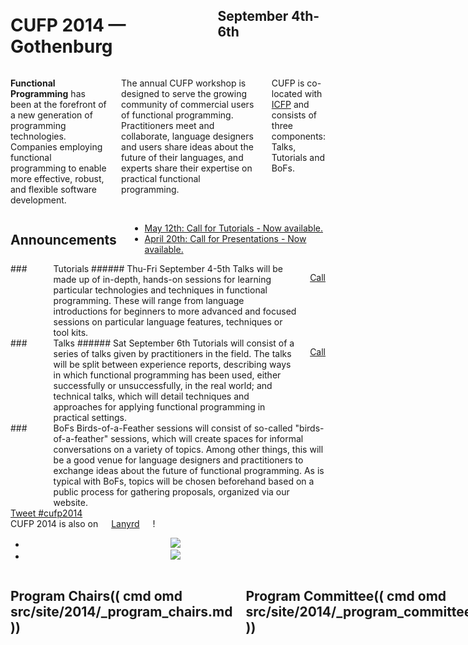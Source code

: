 <div style="background-image: url(img/943x200_2048px-Poseidon_2011.JPG)">
<div class="row">
<div class="small-12 columns">
<h1>CUFP 2014 — Gothenburg</h1>
<h2>September 4th-6th</h2>
</div>
</div>
</div>

<div class="highlight5" media:type="text/omd">
<div class="row" media:type="text/omd">
<div class="small-12 columns" media:type="text/omd">

**Functional Programming** has been at the forefront of a new
generation of programming technologies. Companies employing functional
programming to enable more effective, robust, and flexible software
development.

The annual CUFP workshop is designed to serve the growing community of
commercial users of functional programming. Practitioners meet and
collaborate, language designers and users share ideas about the future
of their languages, and experts share their expertise on practical
functional programming.

CUFP is co-located with [ICFP](http://icfpconference.org/icfp2014/)
and consists of three components: Talks, Tutorials and BoFs.

</div>
</div>
</div>

<div class="highlight1" media:type="text/omd">
<div class="row" media:type="text/omd">
<div class="small-12 columns" media:type="text/omd">

## Announcements
* [May 12th: Call for Tutorials - Now available.](/2014/call-for-tutorials.html)
* [April 20th: Call for Presentations - Now available.](/2014/call-for-presentations.html)

</div>
</div>
</div>


<div class="row" media:type="text/omd">

<div class="medium-4 columns tutorial" media:type="text/omd">
### <i class="fi-laptop"></i> Tutorials
###### Thu-Fri September 4-5th
Talks will be made up of in-depth, hands-on sessions for learning
particular technologies and techniques in functional
programming. These will range from language introductions for
beginners to more advanced and focused sessions on particular language
features, techniques or tool kits.

<a href="/2014/call-for-tutorials.html" class="tiny radius button">Call</a>
</div>

<div class="medium-4 columns talk" media:type="text/omd">
### <i class="fi-microphone"></i> Talks
###### Sat September 6th
Tutorials will consist of a series of talks given by practitioners in
the field. The talks will be split between experience reports,
describing ways in which functional programming has been used, either
successfully or unsuccessfully, in the real world; and technical
talks, which will detail techniques and approaches for applying
functional programming in practical settings.

<a href="/2014/call-for-presentations.html" class="tiny radius button">Call</a>
</div>

<div class="medium-4 columns bof" media:type="text/omd">
### <i class="flaticon-pen43"></i> BoFs
Birds-of-a-Feather sessions will consist of so-called
"birds-of-a-feather" sessions, which will create spaces for informal
conversations on a variety of topics. Among other things, this will be
a good venue for language designers and practitioners to exchange
ideas about the future of functional programming. As is typical with
BoFs, topics will be chosen beforehand based on a public process for
gathering proposals, organized via our website.
</div>

</div>

<div class="highlight5" media:type="text/omd">
<div class="row" media:type="text/omd">

<div class="small-6 columns" media:type="text/omd">
<a href="https://twitter.com/intent/tweet?button_hashtag=cufp2014" class="twitter-hashtag-button" data-size="large" data-related="cufpconference">Tweet #cufp2014</a>
</div>

<div class="small-6 columns" media:type="text/omd">
CUFP 2014 is also on <a href="http://lanyrd.com/2014/cufp2014/">Lanyrd</a>!
</div>

</div>
</div>

<div class="highlight6">
<center>
<ul data-orbit
    data-options="animation:fade;
                  timer_speed:6000;
                  animation_speed:1500;
                  slide_number:false;
                  bullets:false;
                  variable_height:true;">
<li>
<img src="/2014/img/1024x400_3675479286_f5ce0a6c93_b copy.jpg" />
</li>
<li>
<img src="/2014/img/1014x400_12984993963_26cb3afb35_b.jpg" />
</li>
</ul>
</center>
</div>


<div class="highlight0" media:type="text/omd">
<div class="row" media:type="text/omd">
<div class="small-12 columns" media:type="text/omd">

## Program Chairs(( cmd omd src/site/2014/_program_chairs.md ))

## Program Committee(( cmd omd src/site/2014/_program_committee.md ))

## Tutorial Organizers
- Francesco Cesarini (Erlang Solutions)
- Thomas Arts (Quviq AB)

</div>
</div>
</div>
